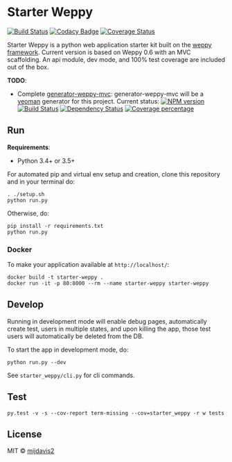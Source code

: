 # Starter Weppy
[![Build Status](https://travis-ci.org/mijdavis2/starter_weppy.svg?branch=master)](https://travis-ci.org/mijdavis2/starter_weppy)
[![Codacy Badge](https://api.codacy.com/project/badge/Grade/3e6e8b44b40a4f12937557a794b7d6a3)](https://www.codacy.com/app/mdavis/starter_weppy?utm_source=github.com&amp;utm_medium=referral&amp;utm_content=mijdavis2/starter_weppy&amp;utm_campaign=Badge_Grade)
[![Coverage Status](https://coveralls.io/repos/github/mijdavis2/starter_weppy/badge.svg?branch=master)](https://coveralls.io/github/mijdavis2/starter_weppy?branch=master)

Starter Weppy is a python web application starter kit built on the [weppy framework](https://github.com/gi0baro/weppy). 
Current version is based on Weppy 0.6 with an MVC scaffolding. 
An api module, dev mode, and 100% test coverage are included out of the box.

**TODO**:
- Complete [generator-weppy-mvc](https://github.com/mijdavis2/generator-weppy-mvc):
 generator-weppy-mvc will be a [yeoman](http://yeoman.io/) generator for this project. Current status:
 [![NPM version][npm-image]][npm-url] [![Build Status][travis-image]][travis-url] [![Dependency Status][daviddm-image]][daviddm-url] [![Coverage percentage][coveralls-image]][coveralls-url]


## Run

**Requirements**:
- Python 3.4+ or 3.5+

For automated pip and virtual env setup and creation, 
clone this repository and in your terminal do:

```
. ./setup.sh
python run.py
```

Otherwise, do:

```
pip install -r requirements.txt
python run.py
```

### Docker

To make your application available at ```http://localhost/```:

```
docker build -t starter-weppy .
docker run -it -p 80:8000 --rm --name starter-weppy starter-weppy
```


## Develop

Running in development mode will enable debug pages,
automatically create test, users in multiple states,
and upon killing the app, those test users will automatically be 
deleted from the DB.

To start the app in development mode, do:

```
python run.py --dev
```

See ```starter_weppy/cli.py``` for cli commands. 

## Test

```
py.test -v -s --cov-report term-missing --cov=starter_weppy -r w tests
```


## License

MIT © [mijdavis2](http://mdavisinsc.com)


[npm-image]: https://badge.fury.io/js/generator-weppy-mvc.svg
[npm-url]: https://npmjs.org/package/generator-weppy-mvc
[travis-image]: https://travis-ci.org/mijdavis2/generator-weppy-mvc.svg?branch=master
[travis-url]: https://travis-ci.org/mijdavis2/generator-weppy-mvc
[daviddm-image]: https://david-dm.org/mijdavis2/generator-weppy-mvc.svg?theme=shields.io
[daviddm-url]: https://david-dm.org/mijdavis2/generator-weppy-mvc
[coveralls-image]: https://coveralls.io/repos/mijdavis2/generator-weppy-mvc/badge.svg
[coveralls-url]: https://coveralls.io/r/mijdavis2/generator-weppy-mvc
